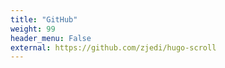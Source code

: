 ```yaml
---
title: "GitHub"
weight: 99
header_menu: False
external: https://github.com/zjedi/hugo-scroll
---
```

